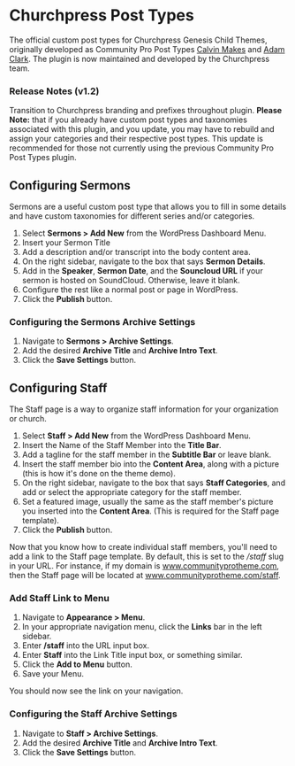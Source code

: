 # Churchpress Post Types
The official custom post types for Churchpress Genesis Child Themes, originally developed as Community Pro Post Types <a href="http://www.twitter.com/calvin_makes">Calvin Makes</a> and <a href="http:/www.twitter.com/avclark">Adam Clark</a>. The plugin is now maintained and developed by the Churchpress team.

### Release Notes (v1.2)
Transition to Churchpress branding and prefixes throughout plugin. **Please Note:** that if you already have custom post types and taxonomies associated with this plugin, and you update, you may have to rebuild and assign your categories and their respective post types. This update is recommended for those not currently using the previous Community Pro Post Types plugin.


## Configuring Sermons
Sermons are a useful custom post type that allows you to fill in some details and have custom taxonomies for different series and/or categories.

1. Select **Sermons > Add New** from the WordPress Dashboard Menu.
2. Insert your Sermon Title
3. Add a description and/or transcript into the body content area.
4. On the right sidebar, navigate to the box that says **Sermon Details**.
5. Add in the **Speaker**, **Sermon Date**, and the **Souncloud URL** if your sermon is hosted on SoundCloud. Otherwise, leave it blank.
6. Configure the rest like a normal post or page in WordPress.
7. Click the **Publish** button.

### Configuring the Sermons Archive Settings
1. Navigate to **Sermons > Archive Settings**.
2. Add the desired **Archive Title** and **Archive Intro Text**.
3. Click the **Save Settings** button.

## Configuring Staff
The Staff page is a way to organize staff information for your organization or church.

1. Select **Staff > Add New** from the WordPress Dashboard Menu.
2. Insert the Name of the Staff Member into the **Title Bar**.
3. Add a tagline for the staff member in the **Subtitle Bar** or leave blank.
4. Insert the staff member bio into the **Content Area**, along with a picture (this is how it's done on the theme demo).
5. On the right sidebar, navigate to the box that says **Staff Categories**, and add or select the appropriate category for the staff member.
6. Set a featured image, usually the same as the staff member's picture you inserted into the **Content Area**. (This is required for the Staff page template).
7. Click the **Publish** button.

Now that you know how to create individual staff members, you'll need to add a link to the Staff page template. By default, this is set to the */staff* slug in your URL.
For instance, if my domain is www.communityprotheme.com, then the Staff page will be located at www.communityprotheme.com/staff.

### Add Staff Link to Menu
1. Navigate to **Appearance > Menu**.
2. In your appropriate navigation menu, click the **Links** bar in the left sidebar.
3. Enter **/staff** into the URL input box.
4. Enter **Staff** into the Link Title input box, or something similar.
5. Click the **Add to Menu** button.
6. Save your Menu.

You should now see the link on your navigation.

### Configuring the Staff Archive Settings
1. Navigate to **Staff > Archive Settings**.
2. Add the desired **Archive Title** and **Archive Intro Text**.
3. Click the **Save Settings** button.
